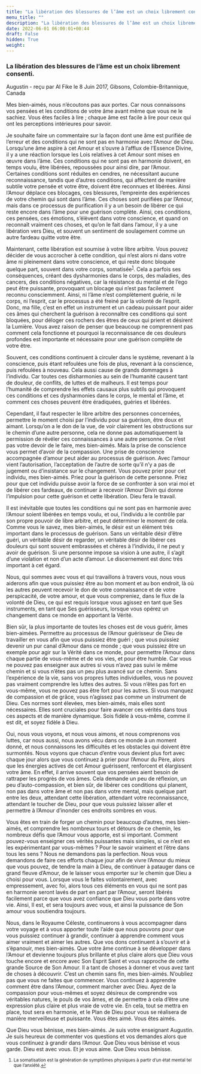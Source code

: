 ```yaml
---
title: "La libération des blessures de l’âme est un choix librement consenti."
menu_title: ""
description: "La libération des blessures de l’âme est un choix librement consenti."
date: 2022-06-01 06:00:01+00:44
draft: False
hidden: True
weight:
---
```

### La libération des blessures de l’âme est un choix librement consenti.

Augustin - reçu par Al Fike le 8 Juin 2017, Gibsons, Colombie-Britannique, Canada

Mes bien-aimés, nous n’écoutons pas aux portes. Car nous connaissons vos pensées et les conditions de votre âme avant même que vous ne le sachiez. Vous êtes faciles à lire ; chaque âme est facile à lire pour ceux qui ont les perceptions intérieures pour savoir.

Je souhaite faire un commentaire sur la façon dont une âme est purifiée de l’erreur et des conditions qui ne sont pas en harmonie avec l’Amour de Dieu. Lorsqu’une âme aspire à cet Amour et s’ouvre à l’afflux de l’Essence Divine, il y a une réaction lorsque les Lois relatives à cet Amour sont mises en œuvre dans l’âme. Ces conditions qui ne sont pas en harmonie doivent, en temps voulu, être libérées, repoussées pour ainsi dire, par l’Amour. Certaines conditions sont réduites en cendres, ne nécessitant aucune reconnaissance, tandis que d’autres conditions, qui affectent de manière subtile votre pensée et votre être, doivent être reconnues et libérées. Ainsi l’Amour déplace ces blocages, ces blessures, l’empreinte des expériences de votre chemin qui sont dans l’âme. Ces choses sont purifiées par l’Amour, mais dans ce processus de purification il y a un besoin de libérer ce qui reste encore dans l’âme pour une guérison complète. Ainsi, ces conditions, ces pensées, ces émotions, s’élèvent dans votre conscience, et quand on reconnaît vraiment ces choses, et qu’on le fait dans l’amour, il y a une libération vers Dieu, et souvent un sentiment de soulagement comme un autre fardeau quitte votre être.

Maintenant, cette libération est soumise à votre libre arbitre. Vous pouvez décider de vous accrocher à cette condition, qui n’est alors ni dans votre âme ni pleinement dans votre conscience, et qui reste donc bloquée quelque part, souvent dans votre corps, somatisée<sup id=”a1”>[1](#f1)</sup>. Cela a parfois ses conséquences, créant des dysharmonies dans le corps, des maladies, des cancers, des conditions négatives, car la résistance du mental et de l’ego peut être puissante, provoquant un blocage qui n’est pas facilement reconnu consciemment. Ainsi, ni l’âme n’est complètement guérie, ni le corps, ni l’esprit, car le processus a été freiné par la volonté de l’esprit. Donc, ma fille, c’est en effet un instrument et un cadeau puissant pour aider ces âmes qui cherchent la guérison à reconnaître ces conditions qui sont bloquées, pour déloger ces rochers des êtres de ceux qui prient et désirent la Lumière. Vous avez raison de penser que beaucoup ne comprennent pas comment cela fonctionne et pourquoi la reconnaissance de ces douleurs profondes est importante et nécessaire pour une guérison complète de votre être.

Souvent, ces conditions continuent à circuler dans le système, revenant à la conscience, puis étant refoulées une fois de plus, revenant à la conscience, puis refoulées à nouveau. Cela aussi cause de grands dommages à l’individu. Car toutes ces disharmonies au sein de l’humanité causent tant de douleur, de conflits, de luttes et de malheurs. Il est temps pour l’humanité de comprendre les effets causaux plus subtils qui provoquent ces conditions et ces dysharmonies dans le corps, le mental et l’âme, et comment ces choses peuvent être éradiquées, guéries et libérées.

Cependant, il faut respecter le libre arbitre des personnes concernées, permettre le moment choisi par l’individu pour sa guérison, être doux et aimant. Lorsqu’on a le don de la vue, de voir clairement les obstructions sur le chemin d’une autre personne, cela ne donne pas automatiquement la permission de révéler ces connaissances à une autre personne. Ce n’est pas votre devoir de le faire, mes bien-aimés. Mais la prise de conscience vous permet d’avoir de la compassion. Une prise de conscience accompagnée d’amour peut aider au processus de guérison. Avec l’amour vient l’autorisation, l’acceptation de l’autre de sorte qu’il n’y a pas de jugement ou d’insistance sur le changement. Vous pouvez prier pour cet individu, mes bien-aimés. Priez pour la guérison de cette personne. Priez pour que cet individu puisse avoir la force de se confronter à son vrai moi et de libérer ces fardeaux, de continuer à recevoir l’Amour Divin qui donne l’impulsion pour cette guérison et cette libération. Dieu fera le travail.

Il est inévitable que toutes les conditions qui ne sont pas en harmonie avec l’Amour soient libérées en temps voulu, et oui, l’individu a le contrôle par son propre pouvoir de libre arbitre, et peut déterminer le moment de cela. Comme vous le savez, mes bien-aimés, le désir est un élément très important dans le processus de guérison. Sans un véritable désir d’être guéri, un véritable désir de regarder, un véritable désir de libérer ces douleurs qui sont souvent embrassées et chères à l’individu, il ne peut y avoir de guérison. Si une personne impose sa vision à une autre, il s’agit d’une violation et non d’un acte d’amour. Le discernement est donc très important à cet égard.

Nous, qui sommes avec vous et qui travaillons à travers vous, nous vous aiderons afin que vous puissiez être au bon moment et au bon endroit, là où les autres peuvent recevoir le don de votre connaissance et de votre perspicacité, de votre amour, et que vous compreniez, dans le flux de la volonté de Dieu, ce qui est requis lorsque vous agissez en tant que Ses instruments, en tant que Ses guérisseurs, lorsque vous opérez un changement dans ce monde en apportant la Vérité.

Bien sûr, la plus importante de toutes les choses est de vous guérir, âmes bien-aimées. Permettre au processus de l’Amour guérisseur de Dieu de travailler en vous afin que vous puissiez être guéri ; que vous puissiez devenir un pur canal d’Amour dans ce monde ; que vous puissiez être un exemple pour agir sur la Vérité dans ce monde, pour permettre l’Amour dans chaque partie de vous-même et de vos vies, et pour être humble. Car vous ne pouvez pas enseigner aux autres si vous n’avez pas suivi le même chemin et si vous n’êtes pas un peu plus avancé sur ce chemin. Sans l’expérience de la vie, sans vos propres luttes individuelles, vous ne pouvez pas vraiment comprendre les luttes des autres. Si vous n’êtes pas fort en vous-même, vous ne pouvez pas être fort pour les autres. Si vous manquez de compassion et de grâce, vous n’agissez pas comme un instrument de Dieu. Ces normes sont élevées, mes bien-aimés, mais elles sont nécessaires. Elles sont cruciales pour faire avancer ces vérités dans tous ces aspects et de manière dynamique. Sois fidèle à vous-même, comme il est dit, et soyez fidèle à Dieu.

Oui, nous vous voyons, et nous vous aimons, et nous comprenons vos luttes, car nous aussi, nous avons vécu dans ce monde à un moment donné, et nous connaissons les difficultés et les obstacles qui doivent être surmontés. Nous voyons que chacun d’entre vous devient plus fort avec chaque jour alors que vous continuez à prier pour l’Amour du Père, alors que les énergies actives de cet Amour guérissent, renforcent et élargissent votre âme. En effet, il arrive souvent que vos pensées aient besoin de rattraper les progrès de vos âmes. Cela demande un peu de réflexion, un peu d’auto-compassion, et bien sûr, de libérer ces conditions qui planent, non pas dans votre âme et non pas dans votre mental, mais quelque part entre les deux, attendant cette libération, attendant votre reconnaissance, attendant le toucher de Dieu, pour que vous puissiez laisser aller et permettre à l’Amour d’inonder ces endroits sombres en vous.

Vous êtes en train de forger un chemin pour beaucoup d’autres, mes bien-aimés, et comprendre les nombreux tours et détours de ce chemin, les nombreux défis que l’Amour vous apporte, est si important. Comment pouvez-vous enseigner ces vérités puissantes mais simples, si ce n’est en les expérimentant par vous-mêmes ? Pour le savoir vraiment et l’être dans tous les sens ? Nous ne demandons pas la perfection. Nous vous demandons de faire ces efforts chaque jour afin de vivre l’Amour du mieux que vous pouvez, de tendre la main à Dieu, de continuer à patauger dans ce grand fleuve d’Amour, de le laisser vous emporter sur le chemin que Dieu a choisi pour vous. Lorsque vous le faites volontairement, avec empressement, avec foi, alors tous ces éléments en vous qui ne sont pas en harmonie seront lavés de part en part par l’Amour, seront libérés facilement parce que vous avez confiance que Dieu vous porte dans votre vie. Ainsi, Il est, et sera toujours avec vous, et ainsi la puissance de Son amour vous soutiendra toujours.

Nous, dans le Royaume Céleste, continuerons à vous accompagner dans votre voyage et à vous apporter toute l’aide que nous pouvons pour que vous puissiez continuer à grandir, continuer à apprendre comment vous aimer vraiment et aimer les autres. Que vos dons continuent à s’ouvrir et à s’épanouir, mes bien-aimés. Que votre âme continue à se développer dans l’Amour et devienne toujours plus brillante et plus claire alors que Dieu vous touche encore et encore avec Son Esprit Saint et vous rapproche de cette grande Source de Son Amour. Il a tant de choses à donner et vous avez tant de choses à découvrir. C’est un chemin sans fin, mes bien-aimés. N’oubliez pas que vous ne faites que commencer. Vous continuez à apprendre comment être dans l’Amour, comment marcher avec Dieu. Ayez de la compassion pour vous-mêmes et soyez désireux de comprendre vos véritables natures, le pouls de vos âmes, et de permettre à cela d’être une expression plus claire et plus vraie de votre vie. En cela, tout se mettra en place, tout sera en harmonie, et le Plan de Dieu pour vous se réalisera de manière merveilleuse et puissante. Vous êtes aimé. Vous êtes aimés.

Que Dieu vous bénisse, mes bien-aimés. Je suis votre enseignant Augustin. Je suis heureux de commenter vos questions et vos demandes alors que vous continuez à grandir dans l’Amour. Que Dieu vous bénisse et vous garde. Dieu est avec vous. Et je vous aime. Que Dieu vous bénisse.
<small>

1. <large id=”f1”> La somatisation est la génération de symptômes physiques à partir d’un état mental tel que l’anxiété.[↩](#a1)



